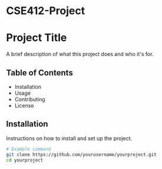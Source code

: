 # CSE412-Project
# Project Title

A brief description of what this project does and who it's for.

## Table of Contents

- Installation
- Usage
- Contributing
- License

## Installation

Instructions on how to install and set up the project.

```bash
# Example command
git clone https://github.com/yourusername/yourproject.git
cd yourproject

